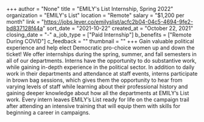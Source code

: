 +++
author = "None"
title = "EMILY's List Internship, Spring 2022"
organization = "EMILY's List"
location = "Remote"
salary = "$1,200 per month"
link = "https://jobs.lever.co/emilyslist/acfc2b04-04c5-4694-9fe2-bd837128f44a"
sort_date = "2021-10-22"
created_at = "October 22, 2021"
closing_date = "-"
a_job_type = ["Paid Internship"]
b_benefits = ["Remote During COVID"]
c_feedback = ""
thumbnail = ""
+++
Gain valuable political experience and help elect Democratic pro-choice women up and down the ticket! We offer internships during the spring, summer, and fall semesters in all of our departments. Interns have the opportunity to do substantive work, while gaining in-depth experience in the political sector. In addition to daily work in their departments and attendance at staff events, interns participate in brown bag sessions, which gives them the opportunity to hear from varying levels of staff while learning about their professional history and gaining deeper knowledge about how all the departments at EMILY’s List work. Every intern leaves EMILY’s List ready for life on the campaign trail after attending an intensive training that will equip them with skills for beginning a career in campaigns.